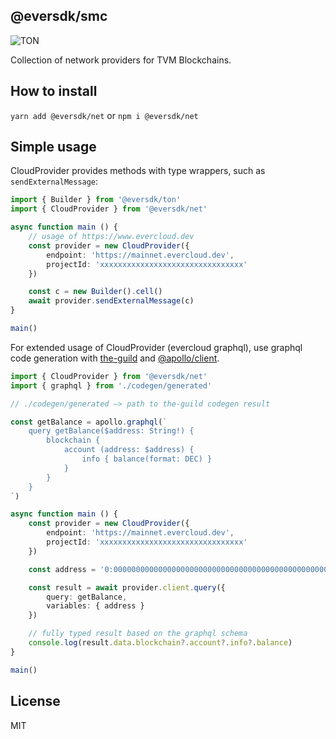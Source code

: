 ## @eversdk/smc

![TON](https://img.shields.io/badge/based%20on-TVM%20Blockchains-blue)

Collection of network providers for TVM Blockchains.

## How to install
`yarn add @eversdk/net` or `npm i @eversdk/net`

## Simple usage

CloudProvider provides methods with type wrappers, such as `sendExternalMessage`:

```typescript
import { Builder } from '@eversdk/ton'
import { CloudProvider } from '@eversdk/net'

async function main () {
    // usage of https://www.evercloud.dev
    const provider = new CloudProvider({
        endpoint: 'https://mainnet.evercloud.dev',
        projectId: 'xxxxxxxxxxxxxxxxxxxxxxxxxxxxxxxx'
    })

    const c = new Builder().cell()
    await provider.sendExternalMessage(c)
}

main()
```

For extended usage of CloudProvider (evercloud graphql), use graphql code generation with [the-guild](https://the-guild.dev/graphql/codegen) and [@apollo/client](https://www.apollographql.com/docs/react/). 

```typescript
import { CloudProvider } from '@eversdk/net'
import { graphql } from './codegen/generated'

// ./codegen/generated –> path to the-guild codegen result

const getBalance = apollo.graphql(`
    query getBalance($address: String!) {
        blockchain {
            account (address: $address) {
                info { balance(format: DEC) }
            }
        }
    }
`)

async function main () {
    const provider = new CloudProvider({
        endpoint: 'https://mainnet.evercloud.dev',
        projectId: 'xxxxxxxxxxxxxxxxxxxxxxxxxxxxxxxx'
    })

    const address = '0:0000000000000000000000000000000000000000000000000000000000000000'

    const result = await provider.client.query({
        query: getBalance,
        variables: { address }
    })

    // fully typed result based on the graphql schema
    console.log(result.data.blockchain?.account?.info?.balance)
}

main()
```

## License

MIT
